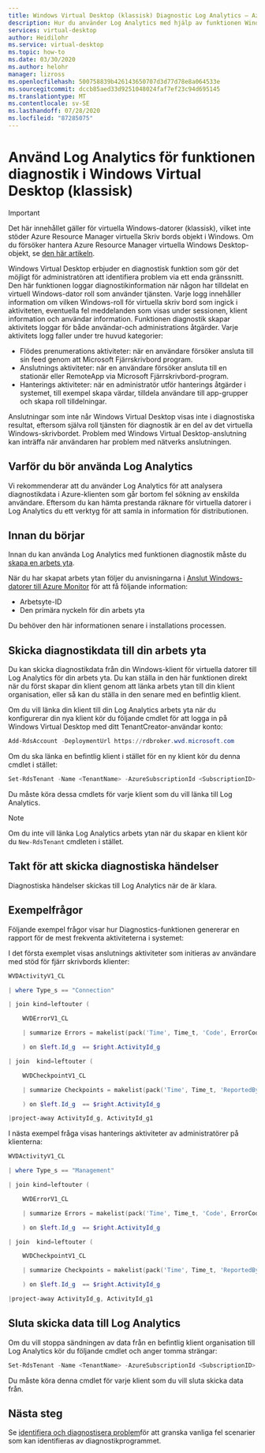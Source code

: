 ```yaml
---
title: Windows Virtual Desktop (klassisk) Diagnostic Log Analytics – Azure
description: Hur du använder Log Analytics med hjälp av funktionen Windows Virtual Desktop (klassisk).
services: virtual-desktop
author: Heidilohr
ms.service: virtual-desktop
ms.topic: how-to
ms.date: 03/30/2020
ms.author: helohr
manager: lizross
ms.openlocfilehash: 500758839b426143650707d3d77d78e8a064533e
ms.sourcegitcommit: dccb85aed33d9251048024faf7ef23c94d695145
ms.translationtype: MT
ms.contentlocale: sv-SE
ms.lasthandoff: 07/28/2020
ms.locfileid: "87285075"
---
```

# <a name="use-log-analytics-for-the-diagnostics-feature-in-windows-virtual-desktop-classic"></a>Använd Log Analytics för funktionen diagnostik i Windows Virtual Desktop (klassisk)

>[!IMPORTANT]
>Det här innehållet gäller för virtuella Windows-datorer (klassisk), vilket inte stöder Azure Resource Manager virtuella Skriv bords objekt i Windows. Om du försöker hantera Azure Resource Manager virtuella Windows Desktop-objekt, se [den här artikeln](../diagnostics-log-analytics.md).

Windows Virtual Desktop erbjuder en diagnostisk funktion som gör det möjligt för administratören att identifiera problem via ett enda gränssnitt. Den här funktionen loggar diagnostikinformation när någon har tilldelat en virtuell Windows-dator roll som använder tjänsten. Varje logg innehåller information om vilken Windows-roll för virtuella skriv bord som ingick i aktiviteten, eventuella fel meddelanden som visas under sessionen, klient information och användar information. Funktionen diagnostik skapar aktivitets loggar för både användar-och administrations åtgärder. Varje aktivitets logg faller under tre huvud kategorier:

- Flödes prenumerations aktiviteter: när en användare försöker ansluta till sin feed genom att Microsoft Fjärrskrivbord program.
- Anslutnings aktiviteter: när en användare försöker ansluta till en stationär eller RemoteApp via Microsoft Fjärrskrivbord-program.
- Hanterings aktiviteter: när en administratör utför hanterings åtgärder i systemet, till exempel skapa värdar, tilldela användare till app-grupper och skapa roll tilldelningar.

Anslutningar som inte når Windows Virtual Desktop visas inte i diagnostiska resultat, eftersom själva roll tjänsten för diagnostik är en del av det virtuella Windows-skrivbordet. Problem med Windows Virtual Desktop-anslutning kan inträffa när användaren har problem med nätverks anslutningen.

## <a name="why-you-should-use-log-analytics"></a>Varför du bör använda Log Analytics

Vi rekommenderar att du använder Log Analytics för att analysera diagnostikdata i Azure-klienten som går bortom fel sökning av enskilda användare. Eftersom du kan hämta prestanda räknare för virtuella datorer i Log Analytics du ett verktyg för att samla in information för distributionen.

## <a name="before-you-get-started"></a>Innan du börjar

Innan du kan använda Log Analytics med funktionen diagnostik måste du [skapa en arbets yta](../../azure-monitor/learn/quick-collect-windows-computer.md#create-a-workspace).

När du har skapat arbets ytan följer du anvisningarna i [Anslut Windows-datorer till Azure Monitor](../../azure-monitor/platform/agent-windows.md#obtain-workspace-id-and-key) för att få följande information:

- Arbetsyte-ID
- Den primära nyckeln för din arbets yta

Du behöver den här informationen senare i installations processen.

## <a name="push-diagnostics-data-to-your-workspace"></a>Skicka diagnostikdata till din arbets yta

Du kan skicka diagnostikdata från din Windows-klient för virtuella datorer till Log Analytics för din arbets yta. Du kan ställa in den här funktionen direkt när du först skapar din klient genom att länka arbets ytan till din klient organisation, eller så kan du ställa in den senare med en befintlig klient.

Om du vill länka din klient till din Log Analytics arbets yta när du konfigurerar din nya klient kör du följande cmdlet för att logga in på Windows Virtual Desktop med ditt TenantCreator-användar konto:

```powershell
Add-RdsAccount -DeploymentUrl https://rdbroker.wvd.microsoft.com
```

Om du ska länka en befintlig klient i stället för en ny klient kör du denna cmdlet i stället:

```powershell
Set-RdsTenant -Name <TenantName> -AzureSubscriptionId <SubscriptionID> -LogAnalyticsWorkspaceId <String> -LogAnalyticsPrimaryKey <String>
```

Du måste köra dessa cmdlets för varje klient som du vill länka till Log Analytics.

>[!NOTE]
>Om du inte vill länka Log Analytics arbets ytan när du skapar en klient kör du `New-RdsTenant` cmdleten i stället.

## <a name="cadence-for-sending-diagnostic-events"></a>Takt för att skicka diagnostiska händelser

Diagnostiska händelser skickas till Log Analytics när de är klara.

## <a name="example-queries"></a>Exempelfrågor

Följande exempel frågor visar hur Diagnostics-funktionen genererar en rapport för de mest frekventa aktiviteterna i systemet:

I det första exemplet visas anslutnings aktiviteter som initieras av användare med stöd för fjärr skrivbords klienter:

```powershell
WVDActivityV1_CL

| where Type_s == "Connection"

| join kind=leftouter (

    WVDErrorV1_CL

    | summarize Errors = makelist(pack('Time', Time_t, 'Code', ErrorCode_s , 'CodeSymbolic', ErrorCodeSymbolic_s, 'Message', ErrorMessage_s, 'ReportedBy', ReportedBy_s , 'Internal', ErrorInternal_s )) by ActivityId_g

    ) on $left.Id_g  == $right.ActivityId_g 

| join  kind=leftouter (

    WVDCheckpointV1_CL

    | summarize Checkpoints = makelist(pack('Time', Time_t, 'ReportedBy', ReportedBy_s, 'Name', Name_s, 'Parameters', Parameters_s) ) by ActivityId_g

    ) on $left.Id_g  == $right.ActivityId_g

|project-away ActivityId_g, ActivityId_g1
```

I nästa exempel fråga visas hanterings aktiviteter av administratörer på klienterna:

```powershell
WVDActivityV1_CL

| where Type_s == "Management"

| join kind=leftouter (

    WVDErrorV1_CL

    | summarize Errors = makelist(pack('Time', Time_t, 'Code', ErrorCode_s , 'CodeSymbolic', ErrorCodeSymbolic_s, 'Message', ErrorMessage_s, 'ReportedBy', ReportedBy_s , 'Internal', ErrorInternal_s )) by ActivityId_g

    ) on $left.Id_g  == $right.ActivityId_g 

| join  kind=leftouter (

    WVDCheckpointV1_CL

    | summarize Checkpoints = makelist(pack('Time', Time_t, 'ReportedBy', ReportedBy_s, 'Name', Name_s, 'Parameters', Parameters_s) ) by ActivityId_g

    ) on $left.Id_g  == $right.ActivityId_g

|project-away ActivityId_g, ActivityId_g1
```

## <a name="stop-sending-data-to-log-analytics"></a>Sluta skicka data till Log Analytics

Om du vill stoppa sändningen av data från en befintlig klient organisation till Log Analytics kör du följande cmdlet och anger tomma strängar:

```powershell
Set-RdsTenant -Name <TenantName> -AzureSubscriptionId <SubscriptionID> -LogAnalyticsWorkspaceId <String> -LogAnalyticsPrimaryKey <String>
```

Du måste köra denna cmdlet för varje klient som du vill sluta skicka data från.

## <a name="next-steps"></a>Nästa steg

Se [identifiera och diagnostisera problem](diagnostics-role-service-2019.md#common-error-scenarios)för att granska vanliga fel scenarier som kan identifieras av diagnostikprogrammet.
